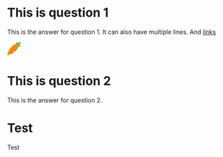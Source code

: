 # This is question 1

This is the answer for question 1.
It can also have multiple lines.
And [links](https://github.com/pwab/quix)

![images](img/favicon/favicon-32x32.png)

# This is question 2

This is the answer for question 2.

# Test

Test
